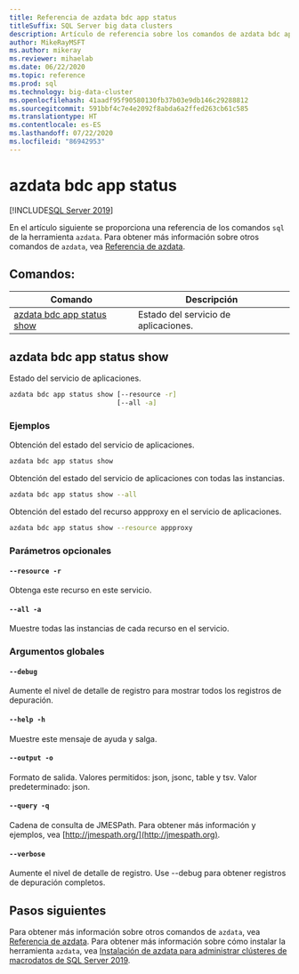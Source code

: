 ```yaml
---
title: Referencia de azdata bdc app status
titleSuffix: SQL Server big data clusters
description: Artículo de referencia sobre los comandos de azdata bdc app status.
author: MikeRayMSFT
ms.author: mikeray
ms.reviewer: mihaelab
ms.date: 06/22/2020
ms.topic: reference
ms.prod: sql
ms.technology: big-data-cluster
ms.openlocfilehash: 41aadf95f90580130fb37b03e9db146c29288812
ms.sourcegitcommit: 591bbf4c7e4e2092f8abda6a2ffed263cb61c585
ms.translationtype: HT
ms.contentlocale: es-ES
ms.lasthandoff: 07/22/2020
ms.locfileid: "86942953"
---
```

# <a name="azdata-bdc-app-status"></a>azdata bdc app status

[!INCLUDE[SQL Server 2019](../includes/applies-to-version/sqlserver2019.md)]

En el artículo siguiente se proporciona una referencia de los comandos `sql` de la herramienta `azdata`. Para obtener más información sobre otros comandos de `azdata`, vea [Referencia de azdata](reference-azdata.md).

## <a name="commands"></a>Comandos:
| Comando | Descripción |
| --- | --- |
[azdata bdc app status show](#azdata-bdc-app-status-show) | Estado del servicio de aplicaciones.
## <a name="azdata-bdc-app-status-show"></a>azdata bdc app status show
Estado del servicio de aplicaciones.
```bash
azdata bdc app status show [--resource -r] 
                           [--all -a]
```
### <a name="examples"></a>Ejemplos
Obtención del estado del servicio de aplicaciones.
```bash
azdata bdc app status show
```
Obtención del estado del servicio de aplicaciones con todas las instancias.
```bash
azdata bdc app status show --all
```
Obtención del estado del recurso appproxy en el servicio de aplicaciones.
```bash
azdata bdc app status show --resource appproxy
```
### <a name="optional-parameters"></a>Parámetros opcionales
#### `--resource -r`
Obtenga este recurso en este servicio.
#### `--all -a`
Muestre todas las instancias de cada recurso en el servicio.
### <a name="global-arguments"></a>Argumentos globales
#### `--debug`
Aumente el nivel de detalle de registro para mostrar todos los registros de depuración.
#### `--help -h`
Muestre este mensaje de ayuda y salga.
#### `--output -o`
Formato de salida.  Valores permitidos: json, jsonc, table y tsv.  Valor predeterminado: json.
#### `--query -q`
Cadena de consulta de JMESPath. Para obtener más información y ejemplos, vea [http://jmespath.org/](http://jmespath.org).
#### `--verbose`
Aumente el nivel de detalle de registro. Use --debug para obtener registros de depuración completos.

## <a name="next-steps"></a>Pasos siguientes

Para obtener más información sobre otros comandos de `azdata`, vea [Referencia de azdata](reference-azdata.md). Para obtener más información sobre cómo instalar la herramienta `azdata`, vea [Instalación de azdata para administrar clústeres de macrodatos de SQL Server 2019](deploy-install-azdata.md).
